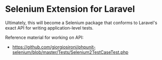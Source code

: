 # Selenium Extension for Laravel

Ultimately, this will become a Selenium package that conforms to Laravel's exact API for writing application-level tests.

Reference material for working on API:

- https://github.com/giorgiosironi/phpunit-selenium/blob/master/Tests/Selenium2TestCaseTest.php